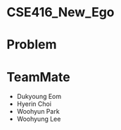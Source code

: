 # CSE416_New_Ego
# Problem 
# TeamMate 
- Dukyoung Eom
- Hyerin Choi
- Woohyun Park
- Woohyung Lee


